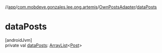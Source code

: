 //[app](../../../index.md)/[com.mobdeve.gonzales.lee.ong.artemis](../index.md)/[OwnPostsAdapter](index.md)/[dataPosts](data-posts.md)

# dataPosts

[androidJvm]\
private val [dataPosts](data-posts.md): [ArrayList](https://developer.android.com/reference/kotlin/java/util/ArrayList.html)<[Post](../-post/index.md)>
